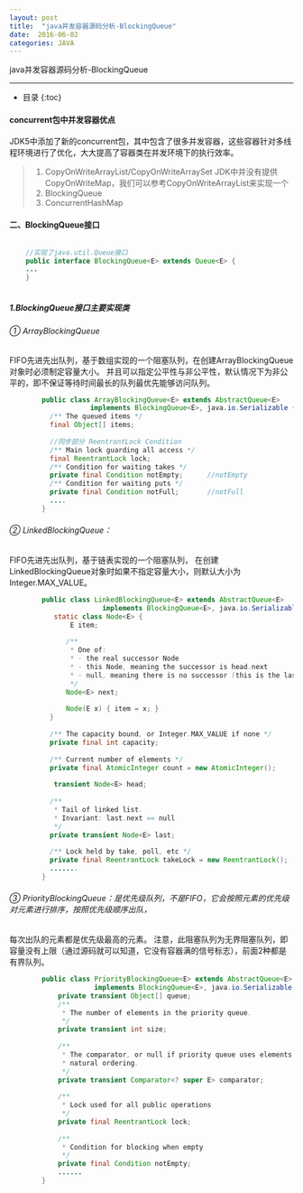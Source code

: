 ```yaml
---
layout: post
title:  "java并发容器源码分析-BlockingQueue"
date:  2016-06-02
categories: JAVA
---
```


java并发容器源码分析-BlockingQueue

---

- 目录
  {:toc}

#### concurrent包中并发容器优点

JDK5中添加了新的concurrent包，其中包含了很多并发容器，这些容器针对多线程环境进行了优化，大大提高了容器类在并发环境下的执行效率。

> 1. CopyOnWriteArrayList/CopyOnWriteArraySet
    JDK中并没有提供CopyOnWriteMap，我们可以参考CopyOnWriteArrayList来实现一个
> 2. BlockingQueue
> 3. ConcurrentHashMap

#### 二、BlockingQueue接口

```java

    //实现了java.util.Queue接口
    public interface BlockingQueue<E> extends Queue<E> {
    ...
    }
    
```

##### 1.BlockingQueue接口主要实现类

###### ① ArrayBlockingQueue

FIFO先进先出队列，基于数组实现的一个阻塞队列，在创建ArrayBlockingQueue对象时必须制定容量大小。
并且可以指定公平性与非公平性，默认情况下为非公平的，即不保证等待时间最长的队列最优先能够访问队列。

```java
        public class ArrayBlockingQueue<E> extends AbstractQueue<E>
                    implements BlockingQueue<E>, java.io.Serializable {
          /** The queued items */
          final Object[] items;
          
          //同步部分 ReentrantLock Condition
          /** Main lock guarding all access */
          final ReentrantLock lock;
          /** Condition for waiting takes */
          private final Condition notEmpty;      //notEmpty
          /** Condition for waiting puts */
          private final Condition notFull;       //notFull
          ....
        }
```

###### ② LinkedBlockingQueue：

FIFO先进先出队列，基于链表实现的一个阻塞队列，
在创建LinkedBlockingQueue对象时如果不指定容量大小，则默认大小为Integer.MAX_VALUE。

```java
        public class LinkedBlockingQueue<E> extends AbstractQueue<E>
                       implements BlockingQueue<E>, java.io.Serializable {
           static class Node<E> {
               E item;
    
              /**
               * One of:
               * - the real successor Node
               * - this Node, meaning the successor is head.next
               * - null, meaning there is no successor (this is the last node)
               */
              Node<E> next;
      
              Node(E x) { item = x; }
          }
    
          /** The capacity bound, or Integer.MAX_VALUE if none */
          private final int capacity;
      
          /** Current number of elements */
          private final AtomicInteger count = new AtomicInteger();
          
           transient Node<E> head;
    
          /**
           * Tail of linked list.
           * Invariant: last.next == null
           */
          private transient Node<E> last;
      
          /** Lock held by take, poll, etc */
          private final ReentrantLock takeLock = new ReentrantLock();
          .......
        }
```

###### ③ PriorityBlockingQueue：是优先级队列，不是FIFO，它会按照元素的优先级对元素进行排序，按照优先级顺序出队，
每次出队的元素都是优先级最高的元素。
注意，此阻塞队列为无界阻塞队列，即容量没有上限（通过源码就可以知道，它没有容器满的信号标志），前面2种都是有界队列。

```java
        public class PriorityBlockingQueue<E> extends AbstractQueue<E>
                     implements BlockingQueue<E>, java.io.Serializable {
            private transient Object[] queue;
            /**
             * The number of elements in the priority queue.
             */
            private transient int size;
        
            /**
             * The comparator, or null if priority queue uses elements'
             * natural ordering.
             */
            private transient Comparator<? super E> comparator;
        
            /**
             * Lock used for all public operations
             */
            private final ReentrantLock lock;
        
            /**
             * Condition for blocking when empty
             */
            private final Condition notEmpty;
            ......
        }
```


